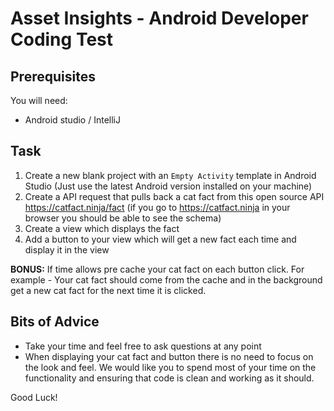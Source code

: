 # Asset Insights - Android Developer Coding Test

## Prerequisites

You will need:
- Android studio / IntelliJ

## Task

1) Create a new blank project with an `Empty Activity` template in Android Studio (Just use the latest Android version installed on your machine)
2) Create a API request that pulls back a cat fact from this open source API https://catfact.ninja/fact (if you go to https://catfact.ninja in your browser you should be able to see the schema)
3) Create a view which displays the fact
4) Add a button to your view which will get a new fact each time and display it in the view

**BONUS:** If time allows pre cache your cat fact on each button click. For example - Your cat fact should come from the cache and in the background get a new cat fact for the next time it is clicked.

## Bits of Advice
 - Take your time and feel free to ask questions at any point
 - When displaying your cat fact and button there is no need to focus on the look and feel.  We would like you to spend most of your time on the functionality and ensuring that code is clean and working as it should. 

 Good Luck!

